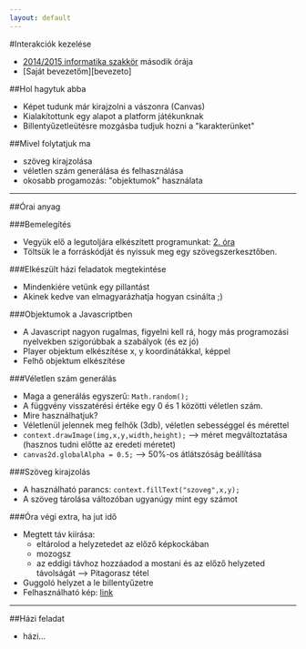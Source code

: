 ```yaml
---
layout: default
---
```

#Interakciók kezelése

 - [2014/2015 informatika szakkör][szakkor_honlap] második órája
 - [Saját bevezetőm][bevezeto]

[szakkor_honlap]: http://rizsi.github.io/szakkor2014/index.html


##Hol hagytuk abba

 - Képet tudunk már kirajzolni a vászonra (Canvas)
 - Kialakítottunk egy alapot a platform játékunknak
 - Billentyűzetleütésre mozgásba tudjuk hozni a "karakterünket"

##Mivel folytatjuk ma

 - szöveg kirajzolása
 - véletlen szám generálása és felhasználása
 - okosabb progamozás: "objektumok" használata

---------------------------

##Órai anyag

###Bemelegítés

 - Vegyük elő a legutoljára elkészített programunkat: [2. óra](http://rizsi.github.io/szakkor2014/orak/hr-02/game.html)
 - Töltsük le a forráskódját és nyissuk meg egy szövegszerkesztőben.

###Elkészült házi feladatok megtekintése

 - Mindenkiére vetünk egy pillantást
 - Akinek kedve van elmagyarázhatja hogyan csinálta ;)
 
###Objektumok a Javascriptben

 - A Javascript nagyon rugalmas, figyelni kell rá, hogy más programozási nyelvekben szigorúbbak a szabályok (és ez jó)
 - Player objektum elkészítése x, y koordinátákkal, képpel
 - Felhő objektum elkészítése

###Véletlen szám generálás
 
 - Maga a generálás egyszerű: `Math.random();`
  - A függvény visszatérési értéke egy 0 és 1 közötti véletlen szám.
 - Mire használhatjuk?
  - Véletlenül jelennek meg felhők (3db), véletlen sebességgel és mérettel
   - `context.drawImage(img,x,y,width,height);` --> méret megváltoztatása (hasznos tudni előtte az eredeti méretet)
   - `canvas2d.globalAlpha = 0.5;` --> 50%-os átlátszóság beállítása
 
###Szöveg kirajzolás

 - A használható parancs: `context.fillText("szoveg",x,y);`
 - A szöveg tárolása változóban ugyanúgy mint egy számot

###Óra végi extra, ha jut idő

 - Megtett táv kiírása:
   - eltárolod a helyzetedet az előző képkockában
   - mozogsz
   - az eddigi távhoz hozzáadod a mostani és az előző helyzeted távolságát --> Pitagorasz tétel
 - Guggoló helyzet a le billentyűzetre
  - Felhasználható kép: [link](http://rizsi.github.io/szakkor2014/orak/hr-03/guggol.png)
 
-------------------------------

##Házi feladat

 - házi...
  
  
  
  
  
  
   
